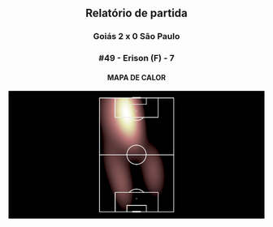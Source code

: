 <h2 style="text-align: center;">Relatório de partida</h3>

<h3 style="text-align: center;">Goiás 2 x 0 São Paulo</h3>

<h3 style="text-align: center;">#49 - Erison (F) - 7</h3>

<h4 style="text-align: center;">MAPA DE CALOR</h3>
<img src=heatmaps/11067420_1089111.png>